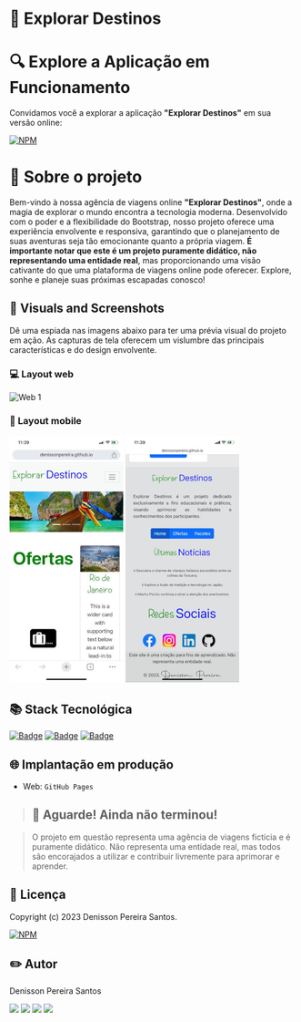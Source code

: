# 🚌 Explorar Destinos


# 🔍 Explore a Aplicação em Funcionamento

Convidamos você a explorar a aplicação **"Explorar Destinos"** em sua versão online: 

[![NPM](https://img.shields.io/badge/Clique%20Aqui-8A2BE2)](https://denissonpereira.github.io/Explorar-Destinos/)

# 📑 Sobre o projeto 

Bem-vindo à nossa agência de viagens online **"Explorar Destinos"**, onde a magia de explorar o mundo encontra a tecnologia moderna. Desenvolvido com o poder e a flexibilidade do Bootstrap, nosso projeto oferece uma experiência envolvente e responsiva, garantindo que o planejamento de suas aventuras seja tão emocionante quanto a própria viagem. **É importante notar que este é um projeto puramente didático, não representando uma entidade real**, mas proporcionando uma visão cativante do que uma plataforma de viagens online pode oferecer. Explore, sonhe e planeje suas próximas escapadas conosco!

## 📸 Visuals and Screenshots

Dê uma espiada nas imagens abaixo para ter uma prévia visual do projeto em ação. As capturas de tela oferecem um vislumbre das principais características e do design envolvente.

### 💻 Layout web
![Web 1](./public/explorar.gif) 


### 📱 Layout mobile
![Mobile 1](./public/mob1.jpeg) ![Mobile 2](./public/mob2.jpeg)

## 📚 Stack Tecnológica

[![Badge](https://img.shields.io/badge/HTML-orange?style=flat&logo=html5&logoColor=white)](https://www.w3.org/html/)
[![Badge](https://img.shields.io/badge/CSS3-blue?style=flat&logo=css3&logoColor=white)](https://developer.mozilla.org/en-US/docs/Web/CSS)
[![Badge](https://img.shields.io/badge/Bootstrap-5.3.2-purple?style=flat&logo=bootstrap&logoColor=white)](https://getbootstrap.com/docs/5.3.2/)


## 🌐 Implantação em produção

- Web: `GitHub Pages`


>## 🚨 Aguarde! Ainda não terminou!

>O projeto em questão representa uma agência de viagens fictícia e é puramente didático. Não representa uma entidade real, mas todos são encorajados a utilizar e contribuir livremente para aprimorar e aprender.

## 📜 Licença

Copyright (c) 2023 Denisson Pereira Santos.

[![NPM](https://img.shields.io/npm/l/react)](https://github.com/DenissonPereira/Explorar-Destinos/blob/main/LICENSE) 

## ✏️ Autor 

Denisson Pereira Santos

<div> 
<a href="https://www.linkedin.com/in/denisson-pereira" target="_blank"><img src="https://img.shields.io/badge/-LinkedIn-%230077B5?style=for-the-badge&logo=linkedin&logoColor=white"  target="_blank"></a> 
<a href="https://denissonpereira.com" target="_blank"><img src="https://img.shields.io/badge/Meu%20Site-%2333cc33?style=for-the-badge&logo=fontawesome&logoColor=white&logoWidth=15&labelColor=black"  target="_blank"></a> 
<a href="https://github.com/DenissonPereira" target="_blank"><img src="https://img.shields.io/badge/GitHub-%23181717?style=for-the-badge&logo=github&logoColor=white&logoWidth=15&labelColor=black"  target="_blank"></a> 
<a href="https://www.instagram.com/denisson_pereira1?igshid=OGQ5ZDc2ODk2ZA%3D%3D&utm_source=qr" target="_blank"><img src="https://img.shields.io/badge/-Instagram-%23E4405F?style=for-the-badge&logo=instagram&logoColor=white"></a>
</div>&nbsp;&nbsp;